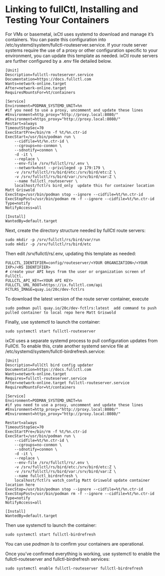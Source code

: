 # Linking to fullCtl, Installing and Testing Your Containers

For VMs or basemetal, ixCtl uses systemd to download and manage it’s containers. You can paste this configuration into /etc/systemd/system/fullctl-routeserver.service. If your route server systems require the use of a proxy or other configuration specific to your environment, you can update this template as needed. ixCtl route servers are further configured by a .env file detailed below.

    [Unit]
    Description=fullctl-routeserver.service
    Documentation=https://docs.fullctl.com
    Wants=network-online.target
    After=network-online.target
    RequiresMountsFor=%t/containers
    
    [Service]
    Environment=PODMAN_SYSTEMD_UNIT=%n
    #if you need to use a proxy, uncomment and update these lines
    #Environment=http_proxy="http://proxy.local:8080/"
    #Environment=https_proxy="http://proxy.local:8080/"
    Restart=always
    TimeoutStopSec=70
    ExecStartPre=/bin/rm -f %t/%n.ctr-id
    ExecStart=/usr/bin/podman run \
    	--cidfile=%t/%n.ctr-id \
    	--cgroups=no-conmon \
    	--sdnotify=conmon \
    	-d -it \
    	--replace \
    	--env-file /srv/fullctl/rs/.env \
    	--network=host --privileged -p 179:179 \
    	-v /srv/fullctl/rs/bird/etc:/srv/bird/etc:Z \
    	-v /srv/fullctl/rs/bird/var:/srv/bird/var:Z \
    	--name fullctl_routeserver \
    	localhost/fctlrs bird_only  update this for container location Matt Griswold
    ExecStop=/usr/bin/podman stop --ignore --cidfile=%t/%n.ctr-id
    ExecStopPost=/usr/bin/podman rm -f --ignore --cidfile=%t/%n.ctr-id
    Type=notify
    NotifyAccess=all
    
    [Install]
    WantedBy=default.target

Next, create the directory structure needed by fullCtl route servers:

    sudo mkdir -p /srv/fullctl/rs/bird/var/run
    sudo mkdir -p /srv/fullctl/rs/bird/etc

Then edit /srv/fullctl/rs/.env, updating this template as needed:

    FULLCTL_IDENTIFIER=config/routeserver/<YOUR ORGANIZATION>/<YOUR IXP>/<RS IDENTIFIER>
    # create your API keys from the user or organization screen of FullCtl.
    FULLCTL_API_KEY=<YOUR API KEY>
    FULLCTL_URL_ROOT=https://ix.fullctl.com/api
    FCTLRS_IMAGE=quay.io/20c/dev-fctlrs

To download the latest version of the route server container, execute

    sudo podman pull quay.io/20c/dev-fctlrs:latest  add command to push pulled container to local repo here Matt Griswold

Finally, use systemctl to launch the container:

    sudo systemctl start fullctl-routeserver

ixCtl uses a separate systemd process to pull configuration updates from FullCtl. To enable this, crate another systemd service file at /etc/systemd/system/fullctl-birdrefresh.service:

    [Unit]
    Description=FullCtl bird config updater
    Documentation=https://docs.fullctl.com
    Wants=network-online.target
    Requires=fullctl-routeserver.service
    After=network-online.target fullctl-routeserver.service
    RequiresMountsFor=%t/containers
    
    [Service]
    Environment=PODMAN_SYSTEMD_UNIT=%n
    #if you need to use a proxy, uncomment and update these lines
    #Environment=http_proxy="http://proxy.local:8080/"
    #Environment=https_proxy="http://proxy.local:8080/"
    
    Restart=always
    TimeoutStopSec=70
    ExecStartPre=/bin/rm -f %t/%n.ctr-id
    ExecStart=/usr/bin/podman run \
    	--cidfile=%t/%n.ctr-id \
    	--cgroups=no-conmon \
    	--sdnotify=conmon \
    	-d -it \
    	--replace \
    	--env-file /srv/fullctl/rs/.env \
    	-v /srv/fullctl/rs/bird/etc:/srv/bird/etc:Z \
    	-v /srv/fullctl/rs/bird/var:/srv/bird/var:Z \
    	--name fullctl_birdrefresh \
    	localhost/fctlrs watch_config Matt Griswold update container location here
    ExecStop=/usr/bin/podman stop --ignore --cidfile=%t/%n.ctr-id
    ExecStopPost=/usr/bin/podman rm -f --ignore --cidfile=%t/%n.ctr-id
    Type=notify
    NotifyAccess=all
    
    [Install]
    WantedBy=default.target

Then use systemctl to launch the container:

    sudo systemctl start fullctl-birdrefresh

You can use _podman ls_ to confirm your containers are operational. 

Once you’ve confirmed everything is working, use systemctl to enable the fullctl-routeserver and fullctl-birdrefresh services:

    sudo systemctl enable fullctl-routeserver fullctl-birdrefresh
